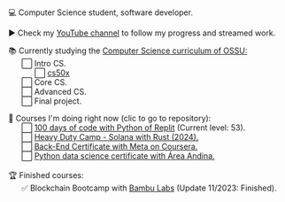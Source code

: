 💻 Computer Science student, software developer. <br>

▶️ Check my <a href="https://www.youtube.com/@JonathanCardonaRojas/playlists"> YouTube channel</a> to follow my progress and streamed work.<br>

📚 Currently studying the <a href="https://github.com/jocarrojas/computer-science/blob/master/README.md#introduction-to-programming">Computer Science curriculum of OSSU:</a><br>
&nbsp;&nbsp;&nbsp;&nbsp;&nbsp;&nbsp;⬜ Intro CS.<br>
&nbsp;&nbsp;&nbsp;&nbsp;&nbsp;&nbsp;&nbsp;&nbsp;&nbsp;&nbsp;&nbsp;&nbsp;⬜ <a href="">cs50x</a> <br>
&nbsp;&nbsp;&nbsp;&nbsp;&nbsp;&nbsp;⬜ Core CS.<br>
&nbsp;&nbsp;&nbsp;&nbsp;&nbsp;&nbsp;⬜ Advanced CS.<br>
&nbsp;&nbsp;&nbsp;&nbsp;&nbsp;&nbsp;⬜ Final project.<br>
<!-- Progress bar ![](https://geps.dev/progress/10) --!>
 
👀 Courses I'm doing right now (clic to go to repository):<br>
  <!--
  # I screenrecord my sessions and upload them to PeerTube and Youtube. Check my progress in the courses on which I'm enrolled here:
  &nbsp;&nbsp;&nbsp;&nbsp;&nbsp;&nbsp;⬜ Foundational C# with Microsoft <a href="https://www.freecodecamp.org/learn/foundational-c-sharp-with-microsoft/">through FreeCodeCamp.</a>
  <br>
  &nbsp;&nbsp;&nbsp;&nbsp;&nbsp;&nbsp;⬜ Full Stack Development with <a href="https://www.theodinproject.com/about">The Odin Project</a>.
  <br>
  --!>
  &nbsp;&nbsp;&nbsp;&nbsp;&nbsp;&nbsp;⬜ <a href="https://replit.com/learn/100-days-of-python">100 days of code with Python of Replit</a> (Current level: 53).
  <br>
  &nbsp;&nbsp;&nbsp;&nbsp;&nbsp;&nbsp;⬜ <a href="https://github.com/jocarrojas/heavydutycamp-solana-rust-2024">Heavy Duty Camp - Solana with Rust (2024). </a>
  <br>
  &nbsp;&nbsp;&nbsp;&nbsp;&nbsp;&nbsp;⬜ <a href="https://github.com/jocarrojas/back-end-certificate-meta"> Back-End Certificate with Meta on Coursera.</a>
  <br>
  &nbsp;&nbsp;&nbsp;&nbsp;&nbsp;&nbsp;⬜ <a href="https://github.com/jocarrojas/py-data-science-areandina "> Python data science certificate with Área Andina.</a><br><br>
  <!--
  Next ones:
  &nbsp;&nbsp;&nbsp;&nbsp;&nbsp;&nbsp;⬜ Machine Learning with Python from <a href="https://www.freecodecamp.org/learn/machine-learning-with-python/">FreeCodeCamp</a>.
  <br>
  &nbsp;&nbsp;&nbsp;&nbsp;&nbsp;&nbsp;⬜ Blender with <a href="https://www.youtube.com/watch?v=nIoXOplUvAw">Blender Guru</a> (Current level: Donna).
  <br>
  &nbsp;&nbsp;&nbsp;&nbsp;&nbsp;&nbsp;⬜ InkScape with the <a href="https://inkscape.org/learn/tutorials/">oficial tutorial</a>.
  <br>
  --!>

  
  🏆 Finished courses:<br>
  &nbsp;&nbsp;&nbsp;&nbsp;&nbsp;&nbsp;✅ Blockchain Bootcamp with <a href=https://bambulabs.io/>Bambu Labs</a> (Update 11/2023: Finished).<br>
  
  <!--
  <k><a href="https://www.fsf.org/about/what-is-free-software">FOSS software</a> user and supporter.<br></k>
  --!>
